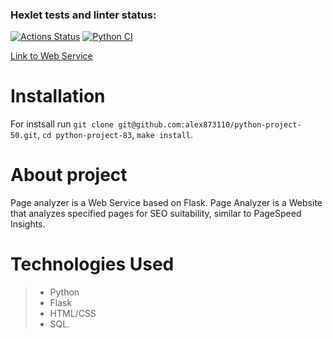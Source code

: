 ### Hexlet tests and linter status:
[![Actions Status](https://github.com/alex873110/python-project-83/actions/workflows/hexlet-check.yml/badge.svg)](https://github.com/alex873110/python-project-83/actions)
[![Python 
CI](https://github.com/alex873110/python-project-83/actions/workflows/main.yml/badge.svg)](https://github.com/alex873110/python-project-50/actions/workflows/main.yml)  

[Link to Web Service](https://page-analyzer-hkj4.onrender.com) 

# Installation
For instsall run `git clone git@github.com:alex873110/python-project-50.git`, `cd python-project-83`,
`make install`.

# About project
Page analyzer is a Web Service based on Flask. 
Page Analyzer is a Website that analyzes specified pages for SEO suitability, similar to PageSpeed ​​Insights.

# Technologies Used  
> - Python   
> - Flask  
> - HTML/CSS
> - SQL.


